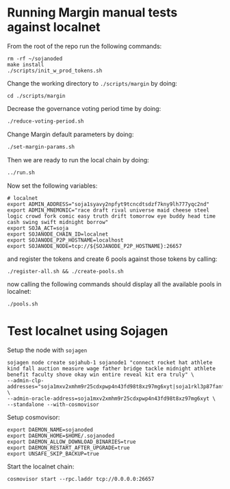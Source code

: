# Running Margin manual tests against localnet

From the root of the repo run the following commands:

```
rm -rf ~/sojanoded
make install
./scripts/init_w_prod_tokens.sh
```

Change the working directory to `./scripts/margin` by doing:

```
cd ./scripts/margin
```

Decrease the governance voting period time by doing:

```bash
./reduce-voting-period.sh
```

Change Margin default parameters by doing:

```bash
./set-margin-params.sh
```

Then we are ready to run the local chain by doing:

```bash
../run.sh
```

Now set the following variables:

```
# localnet
export ADMIN_ADDRESS="soja1syavy2npfyt9tcncdtsdzf7kny9lh777yqc2nd"
export ADMIN_MNEMONIC="race draft rival universe maid cheese steel logic crowd fork comic easy truth drift tomorrow eye buddy head time cash swing swift midnight borrow"
export SOJA_ACT=soja
export SOJANODE_CHAIN_ID=localnet
export SOJANODE_P2P_HOSTNAME=localhost
export SOJANODE_NODE=tcp://${SOJANODE_P2P_HOSTNAME}:26657
```

and register the tokens and create 6 pools against those tokens by calling:

```
./register-all.sh && ./create-pools.sh
```

now calling the following commands should display all the available pools in localnet:

```
./pools.sh
```

# Test localnet using Sojagen

Setup the node with `sojagen`

```
sojagen node create sojahub-1 sojanode1 "connect rocket hat athlete kind fall auction measure wage father bridge tackle midnight athlete benefit faculty shove okay win entire reveal kit era truly" \
--admin-clp-addresses="soja1mxv2xmhm9r25cdxpwp4n43fd98t8xz97mg6xyt|soja1rkl3p87fanf8srn44lp9xrxx8smtux4mfjhwf2" \
--admin-oracle-address=soja1mxv2xmhm9r25cdxpwp4n43fd98t8xz97mg6xyt \
--standalone --with-cosmovisor
```

Setup cosmovisor:

```
export DAEMON_NAME=sojanoded
export DAEMON_HOME=$HOME/.sojanoded
export DAEMON_ALLOW_DOWNLOAD_BINARIES=true
export DAEMON_RESTART_AFTER_UPGRADE=true
export UNSAFE_SKIP_BACKUP=true
```

Start the localnet chain:

```
cosmovisor start --rpc.laddr tcp://0.0.0.0:26657
```

